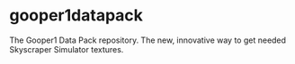 gooper1datapack
===============

The Gooper1 Data Pack repository. The new, innovative way to get needed Skyscraper Simulator textures.